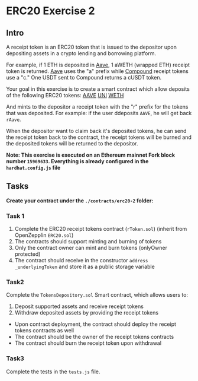 # ERC20 Exercise 2

## Intro
A receipt token is an ERC20 token that is issued to the depositor upon depositing assets in a crypto lending and borrowing platform. 

For example, if 1 ETH is deposited in [Aave](https://aave.com/), 1 aWETH (wrapped ETH) receipt token is returned. [Aave](https://aave.com/) uses the "a" prefix while [Compound](https://compound.finance/) receipt tokens use a "c." One USDT sent to Compound returns a cUSDT token.

Your goal in this exercise is to create a smart contract which allow deposits of the following ERC20 tokens:
[AAVE](https://etherscan.io/token/0x7fc66500c84a76ad7e9c93437bfc5ac33e2ddae9)
[UNI](https://etherscan.io/token/0x1f9840a85d5af5bf1d1762f925bdaddc4201f984)
[WETH](https://etherscan.io/token/0xc02aaa39b223fe8d0a0e5c4f27ead9083c756cc2)

And mints to the depositor a receipt token with the "r" prefix for the tokens that was deposited.
For example: if the user ddeposits `AAVE`, he will get back `rAave`.

When the depositor want to claim back it's deposited tokens, he can send the receipt token back to the contract, the receipt tokens will be burned and the deposited tokens will be returned to the depositor.


**Note: This exercise is executed on an Ethereum mainnet Fork block number `15969633`. Everything is already configured in the `hardhat.config.js` file**

## Tasks
**Create your contract under the `./contracts/erc20-2` folder:**

### Task 1
1. Complete the ERC20 receipt tokens contract (`rToken.sol`) (inherit from OpenZepplin `ERC20.sol`)
2. The contracts should support minting and burning of tokens
3. Only the contract owner can mint and burn tokens (onlyOwner protected)
4. The contract should receive in the constructor `address _underlyingToken` and store it as a public storage variable

### Task2
Complete the `TokensDepository.sol` Smart contract, which allows users to:
1. Deposit supported assets and receive receipt tokens
2. Withdraw deposited assets by providing the receipt tokens

- Upon contract deployment, the contract should deploy the receipt tokens contracts as well
- The contract should be the owner of the receipt tokens contracts
- The contract should burn the receipt token upon withdrawal


### Task3 
Complete the tests in the `tests.js` file.